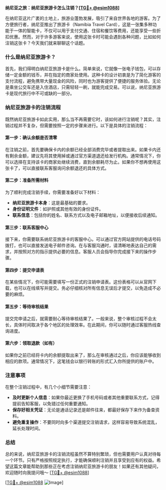 **纳尼亚之旅：纳尼亚旅游卡怎么注销？[[TG💪+ @esim1088](https://t.me/s/esim1088)]**

在纳尼亚这片广袤的土地上，旅游业蓬勃发展，吸引了来自世界各地的游客。为了方便旅行者，纳尼亚推出了旅游卡（Namibia Travel Card），这是一张集多种功能于一体的智能卡，不仅可以用于支付交通、住宿和餐饮等费用，还能享受一些折扣优惠。然而，对于许多游客来说，使用这张卡时可能会遇到各种问题，比如如何注销这张卡？今天我们就来聊聊这个话题。

### 什么是纳尼亚旅游卡？

首先，我们得明白纳尼亚旅游卡是什么。简单来说，它就像一张电子钱包，可以存储一定金额的钱币，并在指定的商家处使用。这种卡的设计初衷是为了简化游客的支付流程，避免携带大量现金的风险，同时也为游客提供了便捷的服务体验。无论是乘坐公交车还是入住酒店，只需轻轻一刷，就能完成交易。可以说，纳尼亚旅游卡是现代旅行中不可或缺的一部分。

### 纳尼亚旅游卡的注销流程

既然纳尼亚旅游卡如此实用，那么当不再需要它时，该如何进行注销呢？其实，注销过程并不复杂，但需要按照一定的步骤来进行。以下是具体的注销流程：

#### 第一步：确认余额是否清零

在注销之前，首先要确保卡内的余额已经全部消费完毕或者提取出来。如果卡内还有剩余金额，建议先将其使用掉或通过官方渠道退还给发行机构。通常情况下，你可以选择在支持该卡的商家处继续消费，直到余额耗尽为止。如果你不想再使用这张卡了，可以直接联系客服询问余额退还的具体方式。

#### 第二步：准备所需材料

为了顺利完成注销手续，你需要准备好以下材料：
- **纳尼亚旅游卡本身**：这是最基础的要求。
- **身份证明文件**：如护照或其他有效的身份证件。
- **联系信息**：包括你的姓名、联系方式以及电子邮箱地址，以便接收后续通知。

#### 第三步：联系客服中心

接下来，你需要联系纳尼亚旅游卡的客服中心。可以通过官方网站提供的电话号码拨打，也可以直接发送电子邮件咨询。在与客服沟通时，请清晰地表达自己的需求，并按照对方的指示提供必要的信息。客服人员会指导你完成接下来的操作步骤。

#### 第四步：提交申请表

在某些情况下，你可能需要填写一份正式的注销申请表。这份表格可以从官网下载，也可以在线填写并提交。务必仔细核对所有信息无误后才提交，以免造成不必要的麻烦。

#### 第五步：等待审核结果

提交完申请之后，就需要耐心等待审核结果了。一般来说，整个审核过程不会太长，具体时间取决于各个地区的处理效率。在此期间，你可以随时通过客服热线查询进度。

#### 第六步：领取退款（如有）

如果你之前已经将卡内的余额提取出来了，那么在审核通过之后，你应该能够收到相应的款项。通常情况下，这笔钱会以银行转账的形式汇入你所提供的账户中。

### 注意事项

在整个注销过程中，有几个小细节需要注意：
- **及时更新个人信息**：如果你最近更换了手机号码或者其他重要联系方式，记得提前告知客服，以免错过任何重要通知。
- **保存好相关凭证**：无论是通话记录还是邮件往来，都最好保存下来作为备查资料。
- **避免重复操作**：不要同时向多个渠道提交注销请求，这样容易导致系统混乱，延长处理时间。

### 总结

总的来说，纳尼亚旅游卡的注销流程虽然不算特别繁琐，但也需要用户认真对待每一个环节。只有严格按照规定执行，才能确保顺利注销并且享受到应有的权益。希望这篇文章能帮助到那些正在考虑注销纳尼亚旅游卡的朋友！如果还有其他疑问，欢迎随时向我提问哦～ [[TG💪+ @esim1088](https://t.me/s/esim1088)]

[[TG💪+ @esim1088](https://t.me/s/esim1088) ![Image](https://i.postimg.cc/4NQfJmqS/Snipaste-2025-05-13-00-14-12.png)]